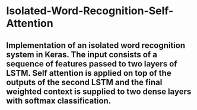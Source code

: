 # Isolated-Word-Recognition-Self-Attention

## Implementation of an isolated word recognition system in Keras. The input consists of a sequence of features passed to two layers of LSTM. Self attention is applied on top of the outputs of the second LSTM and the final weighted context is supplied to two dense layers with softmax classification.
